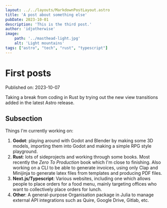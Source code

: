 ```yaml
---
layout: ../../layouts/MarkdownPostLayout.astro
title: 'A post about something else'
pubDate: 2023-10-01
description: 'This is the third post.'
author: 'idjotherwise'
image:
	path: '../masthead-light.jpg'
	alt: 'Light mountains'
tags: ["astro", "tech", "rust", "typescript"]
---
```


# First posts

Published on: 2023-10-07

Taking a break from coding in Rust by trying out the new view transitions added in the
latest Astro release.

## Subsection

Things I'm currently working on:

1. **Godot**: playing around with Godot and Blender by making some 3D models, importing them into Godot and making a simple RPG style playground.
2. **Rust**: lots of sideprojects and working through some books. Most recently the _Zero To Production_ book which I'm close to finishing. Also working
   on a CLI to be able to generate invoices, using only Clap and Minijinja to generate latex files from templates and producing PDF files.
3. **Next.js/Typescript**: Various websites, including one which allows people to place orders for a food menu, mainly targeting offices who want to collectively place orders for lunch.
4. **Other**: A general-purpose Organisation package in Julia to manage external API integrations such as Quire, Google Drive, Gitlab, etc.
